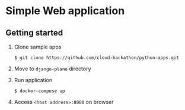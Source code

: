 # Simple Web application

## Getting started

1. Clone sample apps

   ``` shell
   $ git clone https://github.com/cloud-hackathon/python-apps.git
   ```

2. Move to `django-plane` directory
3. Run application

   ``` shell
   $ docker-compose up
   ```
   
4. Access `<host address>:8080` on browser
